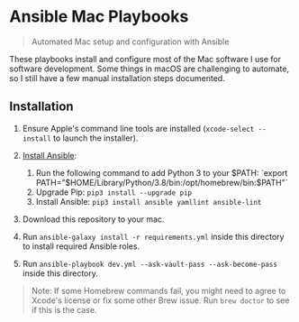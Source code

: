 # Ansible Mac Playbooks

> Automated Mac setup and configuration with Ansible

These playbooks install and configure most of the Mac software I use for software development. Some things in macOS are challenging to automate, so I still have a few manual installation steps documented.

## Installation

1. Ensure Apple's command line tools are installed (`xcode-select --install` to launch the installer).
2. [Install Ansible](https://docs.ansible.com/ansible/latest/installation_guide/index.html):

   1. Run the following command to add Python 3 to your $PATH: `export PATH="$HOME/Library/Python/3.8/bin:/opt/homebrew/bin:$PATH"`
   2. Upgrade Pip: `pip3 install --upgrade pip`
   3. Install Ansible: `pip3 install ansible yamllint ansible-lint`

3. Download this repository to your mac.
4. Run `ansible-galaxy install -r requirements.yml` inside this directory to install required Ansible roles.
5. Run `ansible-playbook dev.yml --ask-vault-pass --ask-become-pass` inside this directory.

> Note: If some Homebrew commands fail, you might need to agree to Xcode's license or fix some other Brew issue. Run `brew doctor` to see if this is the case.
